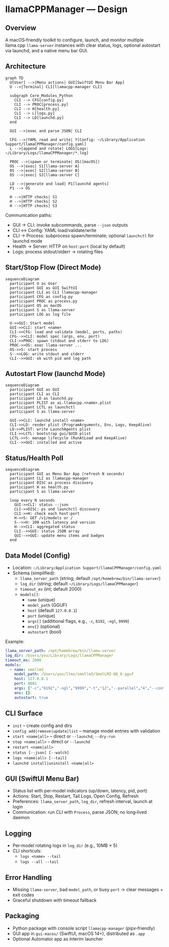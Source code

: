 # llamaCPPManager — Design

## Overview
A macOS‑friendly toolkit to configure, launch, and monitor multiple llama.cpp `llama-server` instances with clear status, logs, optional autostart via launchd, and a native menu bar GUI.

## Architecture

```mermaid
graph TD
  U[User] -->|Menu actions| GUI[SwiftUI Menu Bar App]
  U -->|Terminal| CLI[llamacpp-manager CLI]

  subgraph Core_Modules_Python
    CLI --> CFG[config.py]
    CLI --> PROC[process.py]
    CLI --> H[health.py]
    CLI --> L[logs.py]
    CLI --> LD[launchd.py]
  end

  GUI -->|exec and parse JSON| CLI

  CFG -->|YAML read and write| Y[Config: ~/Library/Application Support/llamaCPPManager/config.yaml]
  L -->|append and rotate| LOGS[Logs: ~/Library/Logs/llamaCPPManager/*.log]

  PROC -->|spawn or terminate| OS([macOS])
  OS -->|exec| S1[llama-server A]
  OS -->|exec| S2[llama-server B]
  OS -->|exec| S3[llama-server C]

  LD -->|generate and load| P1[launchd agents]
  P1 --> OS

  H -->|HTTP checks| S1
  H -->|HTTP checks| S2
  H -->|HTTP checks| S3
```

Communication paths:
- GUI → CLI: invoke subcommands, parse `--json` outputs
- CLI ↔ Config: YAML load/validate/write
- CLI → Process: subprocess spawn/terminate; optional `launchctl` for launchd mode
- Health → Server: HTTP on `host:port` (local by default)
- Logs: process stdout/stderr → rotating files

## Start/Stop Flow (Direct Mode)

```mermaid
sequenceDiagram
  participant U as User
  participant GUI as GUI SwiftUI
  participant CLI as CLI llamacpp-manager
  participant CFG as config.py
  participant PROC as process.py
  participant OS as macOS
  participant S as llama-server
  participant LOG as log file

  U->>GUI: Start model
  GUI->>CLI: start <name>
  CLI->>CFG: load and validate (model, ports, paths)
  CFG-->>CLI: model spec (args, env, port)
  CLI->>PROC: spawn (stdout and stderr to LOG)
  PROC->>OS: exec llama-server ...
  OS->>S: start process
  S-->>LOG: write stdout and stderr
  CLI-->>GUI: ok with pid and log path
```

## Autostart Flow (launchd Mode)

```mermaid
sequenceDiagram
  participant GUI as GUI
  participant CLI as CLI
  participant LD as launchd.py
  participant PLIST as ai.llamacpp.<name>.plist
  participant LCTL as launchctl
  participant S as llama-server

  GUI->>CLI: launchd install <name>
  CLI->>LD: render plist (ProgramArguments, Env, Logs, KeepAlive)
  LD->>PLIST: write LaunchAgents plist
  CLI->>LCTL: bootstrap gui/$UID plist
  LCTL->>S: manage lifecycle (RunAtLoad and KeepAlive)
  CLI-->>GUI: installed and active
```

## Status/Health Poll

```mermaid
sequenceDiagram
  participant GUI as Menu Bar App (refresh N seconds)
  participant CLI as llamacpp-manager
  participant DISC as process discovery
  participant H as health.py
  participant S as llama-server

  loop every N seconds
    GUI->>CLI: status --json
    CLI->>DISC: ps and launchctl discovery
    CLI->>H: check each host:port
    H->>S: GET /v1/models or /
    S-->>H: 200 with latency and version
    H-->>CLI: aggregated status
    CLI-->>GUI: status JSON array
    GUI-->>GUI: update menu items and badges
  end
```

## Data Model (Config)

- Location: `~/Library/Application Support/llamaCPPManager/config.yaml`
- Schema (simplified):
  - `llama_server_path` (string; default `/opt/homebrew/bin/llama-server`)
  - `log_dir` (string; default `~/Library/Logs/llamaCPPManager`)
  - `timeout_ms` (int; default 2000)
  - `models[]`:
    - `name` (unique)
    - `model_path` (GGUF)
    - `host` (default `127.0.0.1`)
    - `port` (unique)
    - `args[]` (additional flags, e.g., `-c`, `8192`, `-ngl`, `9999`)
    - `env{}` (optional)
    - `autostart` (bool)

Example:
```yaml
llama_server_path: /opt/homebrew/bin/llama-server
log_dir: /Users/you/Library/Logs/llamaCPPManager
timeout_ms: 2000
models:
  - name: smollm3
    model_path: /Users/you/llms/smollm3/SmolLM3-Q8_0.gguf
    host: 127.0.0.1
    port: 8081
    args: ["-c","8192","-ngl","9999","-t","12","--parallel","4","--cont-batching"]
    env: {}
    autostart: true
```

## CLI Surface

- `init` – create config and dirs
- `config add|remove|update|list` – manage model entries with validation
- `start <name|all>` – direct or `--launchd`; `--dry-run`
- `stop <name|all>` – direct or `--launchd`
- `restart <name|all>`
- `status [--json] [--watch]`
- `logs <name|all> [--tail]`
- `launchd install|uninstall <name|all>`

## GUI (SwiftUI Menu Bar)

- Status list with per‑model indicators (up/down, latency, pid, port)
- Actions: Start, Stop, Restart, Tail Logs, Open Config, Refresh
- Preferences: `llama_server_path`, `log_dir`, refresh interval, launch at login
- Communication: run CLI with `Process`, parse JSON; no long‑lived daemon

## Logging

- Per‑model rotating logs in `log_dir` (e.g., 10MB × 5)
- CLI shortcuts:
  - `logs <name> --tail`
  - `logs --all --tail`

## Error Handling

- Missing `llama-server`, bad `model_path`, or busy `port` → clear messages + exit codes
- Graceful shutdown with timeout fallback

## Packaging

- Python package with console script `llamacpp-manager` (pipx‑friendly)
- GUI app in `gui-macos/` (SwiftUI, macOS 14+), distributed as `.app`
- Optional Automator app as interim launcher
